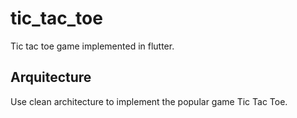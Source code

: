 # tic_tac_toe

Tic tac toe game implemented in flutter.

## Arquitecture

Use clean architecture to implement the popular game Tic Tac Toe.

